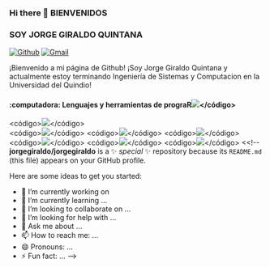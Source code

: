 ### Hi there 👋   BIENVENIDOS
### SOY JORGE GIRALDO QUINTANA

[![Github](https://img.shields.io/badge/-Github-000?style=flat&logo=Github&logoColor=white)](https://github.com/jorgegiraldo)
[![Gmail](https://img.shields.io/badge/-Gmail-c14438?style=flat&logo=Gmail&logoColor=white)](mailto:jegiraldoq@uqvirtual.edu.co)

¡Bienvenido a mi página de Github! ¡Soy Jorge Giraldo Quintana y actualmente estoy terminando  Ingeniería de Sistemas y Computacion en la Universidad del Quindio!  




#### :computadora: Lenguajes y herramientas de prograR<img ancho="10%" src="https://www.vectorlogo.zone/logos/python/python-ar21.svg"></código>
<código><img ancho="8%" src="https://www.vectorlogo.zone/logos/r-project/r-project-icon.svg"></código>
<br />
<código><img ancho="10%" src="https://www.vectorlogo.zone/logos/pocoo_flask/pocoo_flask-ar21.svg"></código>
<código><img ancho="10%" src="https://www.vectorlogo.zone/logos/mysql/mysql-ar21.svg"></código>
<código><img ancho="10%" src="https://www.vectorlogo.zone/logos/mongodb/mongodb-ar21.svg"></código>
<br />
<código><img ancho="10%" src="https://www.vectorlogo.zone/logos/apache_spark/apache_spark-ar21.svg"></código>
<código><img ancho="10%" src="https://www.vectorlogo.zone/logos/apache_hadoop/apache_hadoop-ar21.svg"></código>
<código><img ancho="10%" src="https://www.vectorlogo.zone/logos/git-scm/git-scm-ar21.svg"></código>
<<!--
**jorgegiraldo/jorgegiraldo** is a ✨ _special_ ✨ repository because its `README.md` (this file) appears on your GitHub profile.

Here are some ideas to get you started:

- 🔭 I’m currently working on 
- 🌱 I’m currently learning ...
- 👯 I’m looking to collaborate on ...
- 🤔 I’m looking for help with ...
- 💬 Ask me about ...
- 📫 How to reach me: ...
- 😄 Pronouns: ...
- ⚡ Fun fact: ...
-->
